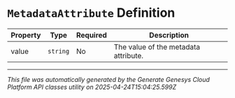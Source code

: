 # `MetadataAttribute` Definition

| Property | Type | Required | Description |
|----------|------|----------|-------------|
| value | `string` | No | The value of the metadata attribute. |

---

*This file was automatically generated by the Generate Genesys Cloud Platform API classes utility on 2025-04-24T15:04:25.599Z*